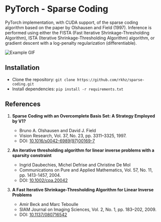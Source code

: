# PyTorch - Sparse Coding 
 PyTorch implementation, with CUDA support, of the sparse coding algorithm based on the paper by Olshausen and Field (1997). Inference is performed using either the FISTA (Fast Iterative Shrinkage-Thresholding Algorithm), ISTA (Iterative Shrinkage-Thresholding Algorithm) algorithm, or gradient descent with a log-penalty regularization (differentiable).

![Example GIF](example.gif)

## Installation
- Clone the repository: `git clone https://github.com/rkhz/sparse-coding.git`
- Install dependencies: `pip install -r requirements.txt`


## References
1. **Sparse Coding with an Overcomplete Basis Set: A Strategy Employed by V1?**
   - Bruno A. Olshausen and David J. Field
   - Vision Research, Vol. 37, No. 23, pp. 3311–3325, 1997.
   - DOI: [10.1016/s0042-6989(97)00169-7](https://doi.org/10.1016/s0042-6989(97)00169-7)
     
2. **An iterative thresholding algorithm for linear inverse problems with a sparsity constraint**
   - Ingrid Daubechies, Michel Defrise and Christine De Mol
   - Communications on Pure and Applied Mathematics, Vol. 57, No. 11, pp. 1413-1457, 2004.
   - DOI: [10.1002/cpa.20042](https://doi.org/10.1002/cpa.20042)
     
3. **A Fast Iterative Shrinkage-Thresholding Algorithm for Linear Inverse Problems**
   - Amir Beck and Marc Teboulle
   - SIAM Journal on Imaging Sciences, Vol. 2, No. 1, pp. 183–202, 2009.
   - DOI: [10.1137/080716542](https://doi.org/10.1137/080716542)

